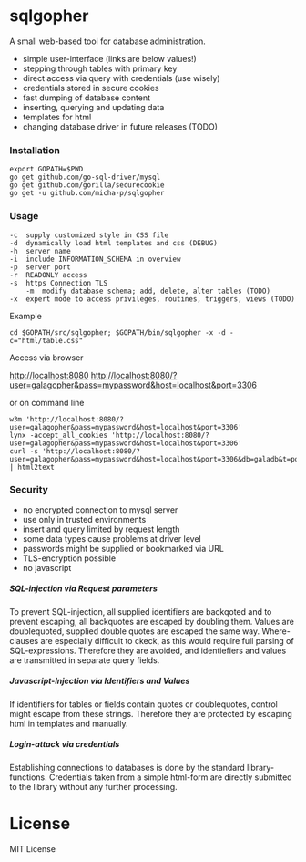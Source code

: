 # sqlgopher

A small web-based tool for database administration. 

- simple user-interface (links are below values!)
- stepping through tables with primary key
- direct access via query with credentials (use wisely)
- credentials stored in secure cookies
- fast dumping of database content
- inserting, querying and updating data
- templates for html
- changing database driver in future releases (TODO)

### Installation

    export GOPATH=$PWD
    go get github.com/go-sql-driver/mysql
    go get github.com/gorilla/securecookie
    go get -u github.com/micha-p/sqlgopher

### Usage

	-c  supply customized style in CSS file
	-d  dynamically load html templates and css (DEBUG)
	-h  server name
	-i  include INFORMATION_SCHEMA in overview
	-p  server port
	-r  READONLY access
	-s  https Connection TLS
        -m  modify database schema; add, delete, alter tables (TODO)
	-x  expert mode to access privileges, routines, triggers, views (TODO)

Example

    cd $GOPATH/src/sqlgopher; $GOPATH/bin/sqlgopher -x -d -c="html/table.css"


Access via browser

   [http://localhost:8080](http://localhost:8080)
   [http://localhost:8080/?user=galagopher&pass=mypassword&host=localhost&port=3306](http://localhost:8080/user=galagopher&pass=mypassword&host=localhost&port=3306)

or on command line

    w3m 'http://localhost:8080/?user=galagopher&pass=mypassword&host=localhost&port=3306'
    lynx -accept_all_cookies 'http://localhost:8080/?user=galagopher&pass=mypassword&host=localhost&port=3306'
    curl -s 'http://localhost:8080/?user=galagopher&pass=mypassword&host=localhost&port=3306&db=galadb&t=posts' | html2text 


### Security

- no encrypted connection to mysql server
- use only in trusted environments
- insert and query limited by request length
- some data types cause problems at driver level
- passwords might be supplied or bookmarked via URL
- TLS-encryption possible
- no javascript

##### SQL-injection via Request parameters

To prevent SQL-injection, all supplied identifiers are backqoted and to prevent escaping, all backquotes are escaped by doubling them. 
Values are doublequoted, supplied double quotes are escaped the same way. 
Where-clauses are especially difficult to ckeck, as this would require full parsing of SQL-expressions. 
Therefore they are avoided, and identiefiers and values are transmitted in separate query fields. 


##### Javascript-Injection via Identifiers and Values

If identifiers for tables or fields contain quotes or doublequotes, control might escape from these strings. 
Therefore they are protected by escaping html in templates and manually.

 
##### Login-attack via credentials

Establishing connections to databases is done by the standard library-functions. 
Credentials taken from a simple html-form are directly submitted to the library without any further processing. 

# License

MIT License
